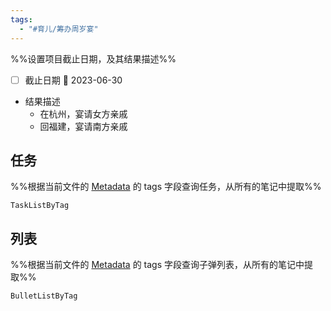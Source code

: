 ```yaml
---
tags:
  - "#育儿/筹办周岁宴"
---
```

%%设置项目截止日期，及其结果描述%%
- [ ] 截止日期 📅 2023-06-30
- 结果描述
	- 在杭州，宴请女方亲戚
	- 回福建，宴请南方亲戚

## 任务
%%根据当前文件的 [Metadata](https://help.obsidian.md/Editing+and+formatting/Metadata) 的 tags 字段查询任务，从所有的笔记中提取%%
```PeriodicPARA
TaskListByTag
```

## 列表
%%根据当前文件的 [Metadata](https://help.obsidian.md/Editing+and+formatting/Metadata) 的 tags 字段查询子弹列表，从所有的笔记中提取%%
```PeriodicPARA
BulletListByTag
```
